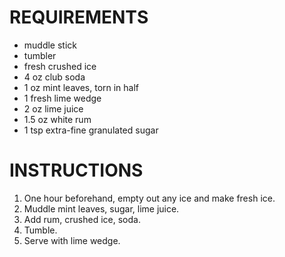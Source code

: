 # REQUIREMENTS

* muddle stick
* tumbler
* fresh crushed ice
* 4 oz club soda
* 1 oz mint leaves, torn in half
* 1 fresh lime wedge
* 2 oz lime juice
* 1.5 oz white rum
* 1 tsp extra-fine granulated sugar

# INSTRUCTIONS

1. One hour beforehand, empty out any ice and make fresh ice.
2. Muddle mint leaves, sugar, lime juice.
3. Add rum, crushed ice, soda.
4. Tumble.
5. Serve with lime wedge.
